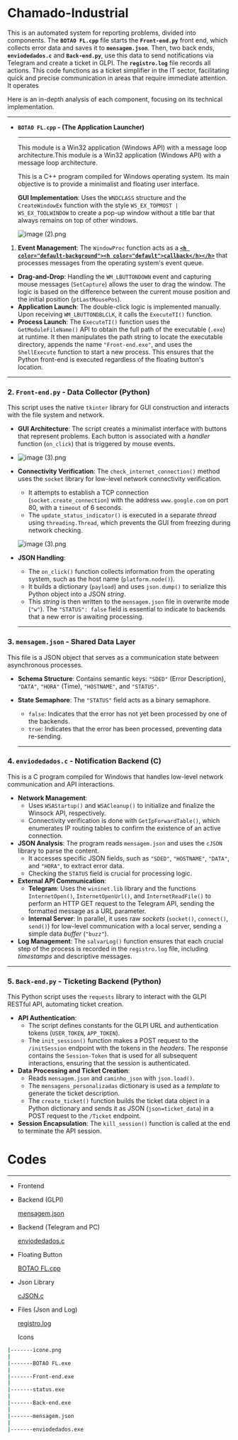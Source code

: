 # Chamado-Industrial
This is an automated system for reporting problems, divided into components. The **`BOTAO FL.cpp`** file starts the **`Front-end.py`** front end, which collects error data and saves it to **`mensagem.json`**. Then, two back ends, **`enviodedados.c`** and **`Back-end.py`**, use this data to send notifications via Telegram and create a ticket in GLPI. The **`registro.log`** file records all actions.
This code functions as a ticket simplifier in the IT sector, facilitating quick and precise communication in areas that require immediate attention. It operates

Here is an in-depth analysis of each component, focusing on its technical implementation.

---

- **`BOTAO FL.cpp` - (The Application Launcher)**
    
    ---
    
    <aside>
    
    This module is a Win32 application (Windows API) with a message loop architecture.This module is a Win32 application (Windows API) with a message loop architecture.
    
    </aside>
    
    This is a C++ program compiled for Windows operating system. Its main objective is to provide a minimalist and floating user interface.
    
    **GUI Implementation**: Uses the `WNDCLASS` structure and the `CreateWindowEx` function with the style `WS_EX_TOPMOST | WS_EX_TOOLWINDOW` to create a pop-up window without a title bar that always remains on top of other windows.
    
    ![image (2).png](attachment:df75c627-4eb5-4ad6-9fa3-6f63c89296df:1012cd8f-e74c-4835-acf6-69dad7b4da32.png)
    
1. **Event Management**: The `WindowProc` function acts as a [**`<h color="default-background"><h color="default">callback</h></h>`**](https://www.youtube.com/watch?v=gcE0Gx6TgT4) that processes messages from the operating system's event queue.
- **Drag-and-Drop**: Handling the `WM_LBUTTONDOWN` event and capturing mouse messages (`SetCapture`) allows the user to drag the window. The logic is based on the difference between the current mouse position and the initial position (`ptLastMousePos`).
- **Application Launch**: The double-click logic is implemented manually. Upon receiving `WM_LBUTTONDBLCLK`, it calls the `ExecuteTI()` function.
- **Process Launch**: The `ExecuteTI()` function uses the `GetModuleFileName()` API to obtain the full path of the executable (`.exe`) at runtime. It then manipulates the path string to locate the executable directory, appends the name `"Front-end.exe"`, and uses the `ShellExecute` function to start a new process. This ensures that the Python front-end is executed regardless of the floating button's location.

---

### **2. `Front-end.py` - Data Collector (Python)**

This script uses the native `tkinter` library for GUI construction and interacts with the file system and network.

- **GUI Architecture**: The script creates a minimalist interface with buttons that represent problems. Each button is associated with a *handler* function (`on_click`) that is triggered by mouse events.
- 
   ![image (3).png](attachment:82bc5deb-2c20-4a4f-8be5-7b29256218d3:image.png)
  
- **Connectivity Verification**: The `check_internet_connection()` method uses the `socket` library for low-level network connectivity verification.
    - It attempts to establish a TCP connection (`socket.create_connection`) with the address `www.google.com` on port 80, with a `timeout` of 6 seconds.
    - The `update_status_indicator()` is executed in a separate *thread* using `threading.Thread`, which prevents the GUI from freezing during network checking.
    
    ![image (3).png](attachment:82bc5deb-2c20-4a4f-8be5-7b29256218d3:image.png)
    
- **JSON Handling**:
    - The `on_click()` function collects information from the operating system, such as the host name (`platform.node()`).
    - It builds a dictionary (`payload`) and uses `json.dump()` to serialize this Python object into a JSON *string*.
    - This *string* is then written to the `mensagem.json` file in overwrite mode (`"w"`). The `"STATUS": false` field is essential to indicate to backends that a new error is awaiting processing.
    
    ---
    

### **3. `mensagem.json` - Shared Data Layer**

This file is a JSON object that serves as a communication state between asynchronous processes.

- **Schema Structure**: Contains semantic keys: `"SDED"` (Error Description), `"DATA"`, `"HORA"` (Time), `"HOSTNAME"`, and `"STATUS"`.
- **State Semaphore**: The `"STATUS"` field acts as a binary semaphore.
    - `false`: Indicates that the error has not yet been processed by one of the backends.
    - `true`: Indicates that the error has been processed, preventing data re-sending.
    
    ---
    

### **4. `enviodedados.c` - Notification Backend (C)**

This is a C program compiled for Windows that handles low-level network communication and API interactions.

- **Network Management**:
    - Uses `WSAStartup()` and `WSACleanup()` to initialize and finalize the Winsock API, respectively.
    - Connectivity verification is done with `GetIpForwardTable()`, which enumerates IP routing tables to confirm the existence of an active connection.
- **JSON Analysis**: The program reads `mensagem.json` and uses the `cJSON` library to parse the content.
    - It accesses specific JSON fields, such as `"SDED"`, `"HOSTNAME"`, `"DATA"`, and `"HORA"`, to extract error data.
    - Checking the `STATUS` field is crucial for processing logic.
- **External API Communication**:
    - **Telegram**: Uses the `wininet.lib` library and the functions `InternetOpen()`, `InternetOpenUrl()`, and `InternetReadFile()` to perform an HTTP GET request to the Telegram API, sending the formatted message as a URL parameter.
    - **Internal Server**: In parallel, it uses raw *sockets* (`socket()`, `connect()`, `send()`) for low-level communication with a local server, sending a simple data *buffer* (`"buzz"`).
- **Log Management**: The `salvarLog()` function ensures that each crucial step of the process is recorded in the `registro.log` file, including *timestamps* and descriptive messages.

---

### **5. `Back-end.py` - Ticketing Backend (Python)**

This Python script uses the `requests` library to interact with the GLPI RESTful API, automating ticket creation.

- **API Authentication**:
    - The script defines constants for the GLPI URL and authentication tokens (`USER_TOKEN`, `APP_TOKEN`).
    - The `init_session()` function makes a POST request to the `/initSession` endpoint with the tokens in the *headers*. The response contains the `Session-Token` that is used for all subsequent interactions, ensuring that the session is authenticated.
- **Data Processing and Ticket Creation**:
    - Reads `mensagem.json` and `caminho_json` with `json.load()`.
    - The `mensagens_personalizadas` dictionary is used as a *template* to generate the ticket description.
    - The `create_ticket()` function builds the ticket data object in a Python dictionary and sends it as JSON (`json=ticket_data`) in a POST request to the `/Ticket` endpoint.
- **Session Encapsulation**: The `kill_session()` function is called at the end to terminate the API session.

# Codes

---

- Frontend
- Backend (GLPI)
    
    [mensagem.json](attachment:8fe86fda-a0a2-487f-8da9-307205a26238:Back-end.py)
    
- Backend (Telegram and PC)
    
    [enviodedados.c](attachment:ef0912de-cea2-41d6-9918-c7bad1d924e7:enviodedados.c)
    
- Floating Button
    
    [BOTAO FL.cpp](attachment:72ad55f2-ea75-4a94-87b5-fc6caf89b6a0:BOTAO_FL.cpp)
    
- Json Library
    
    [cJSON.c](attachment:f468f78c-3477-4037-ac67-0be0d1075822:Front-end.py)
    
- Files (Json and Log)
    
    [registro.log](attachment:f484c312-b982-40b9-b810-518d983dc1b9:registro.log)
    
    Icons
    

```bash
|-------icone.png
|
|-------BOTAO FL.exe
|
|-------Front-end.exe
|
|-------status.exe
|
|-------Back-end.exe
|
|-------mensagem.json
|
|-------enviodedados.exe

```
